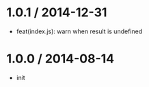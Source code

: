 
1.0.1 / 2014-12-31 
==================

  * feat(index.js): warn when result is undefined

1.0.0 / 2014-08-14
==================

  * init
